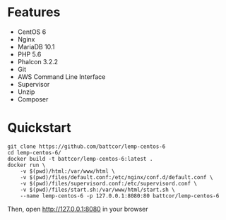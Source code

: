 # Features

- CentOS 6
- Nginx
- MariaDB 10.1
- PHP 5.6
- Phalcon 3.2.2
- Git
- AWS Command Line Interface
- Supervisor
- Unzip
- Composer

# Quickstart

```
git clone https://github.com/battcor/lemp-centos-6
cd lemp-centos-6/
docker build -t battcor/lemp-centos-6:latest .
docker run \
    -v $(pwd)/html:/var/www/html \
    -v $(pwd)/files/default.conf:/etc/nginx/conf.d/default.conf \
    -v $(pwd)/files/supervisord.conf:/etc/supervisord.conf \
    -v $(pwd)/files/start.sh:/var/www/html/start.sh \
    --name lemp-centos-6 -p 127.0.0.1:8080:80 battcor/lemp-centos-6
```

Then, open http://127.0.0.1:8080 in your browser

